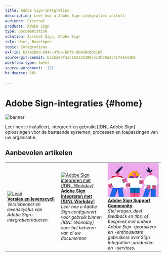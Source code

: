 ```yaml
---
title: Adobe Sign-integraties
description: Leer hoe u Adobe Sign-integraties instelt
audience: External
products: Adobe Sign
type: Documentation
solution: Acrobat Sign, Adobe Sign
role: User, Developer
topic: Integrations
exl-id: b2fa280d-894c-47da-bbf5-8b4d0c6b6165
source-git-commit: b326a9afa2c16333d390cac3b30a2c7c741a4360
workflow-type: tm+mt
source-wordcount: '121'
ht-degree: 26%

---
```


# Adobe Sign-integraties {#home}

![banner](images/sign-banner.png)

Leer hoe je installeert, integreert en gebruikt [!DNL Adobe Sign] oplossingen voor de bestaande systemen, processen en toepassingen van uw organisatie.

## Aanbevolen artikelen

<table style="table-layout:fixed">
<tr>
  <td>
    <a href="versions.md">
    <img alt="Lead" src="images/versions.png"/>
    </a>
    <div>
    <a href="versions.md"><strong>Versies en levenscycli</strong></a>
    </div>
    <em>Versiebeheer en levenscyclus van Adobe Sign-integratieproducten.</em>
    <br>
  </td>
  <td>
    <a href="workday/tutorial-video.md">
    <img alt="Adobe Sign integreren met [!DNL Workday]" src="images/wd-integration.png"/>
    </a>
    <div>
    <a href="workday/tutorial-video.md"><strong>Adobe Sign integreren met [!DNL Workday]</strong></a>
    </div>
    <em>Leer hoe u Adobe Sign configureert voor gebruik binnen [!DNL Workday] voor het beheren van al uw documenten</em>
  </td>
  <td>
    <a href="https://community.adobe.com/t5/adobe-sign/bd-p/adobe-sign?page=1&amp;sort=latest_replies&amp;filter=all">
    <img alt="Adobe Sign Support Community" src="images/sign-forum.png"/>
    </a>
    <div>
    <a href="https://community.adobe.com/t5/adobe-sign/bd-p/adobe-sign?page=1&amp;sort=latest_replies&amp;filter=all"><strong>Adobe Sign Support Community</strong></a>
    </div>
    <em>Stel vragen, deel feedback en tips, of bespreek met andere Adobe Sign-gebruikers en -enthousiaste gebruikers over Sign Integration-producten en -services.</em>
    <br>
  </td>
</tr>
</table>

